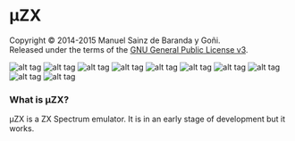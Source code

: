 # μZX
Copyright © 2014-2015 Manuel Sainz de Baranda y Goñi.  
Released under the terms of the [GNU General Public License v3](http://www.gnu.org/copyleft/gpl.html).

![alt tag](https://github.com/redcode/MicroZX/blob/master/screenshots/ZX%20Spectrum%20+%20128K.png)
![alt tag](https://github.com/redcode/MicroZX/blob/master/screenshots/ZX%20Spectrum%20+%20128K%20Spanish.png)
![alt tag](https://github.com/redcode/MicroZX/blob/master/screenshots/Z%20Moire%20Source.png)
![alt tag](https://github.com/redcode/MicroZX/blob/master/screenshots/Z%20Moire%20Run.png)
![alt tag](https://github.com/redcode/MicroZX/blob/master/screenshots/Batman%20Loading.png)
![alt tag](https://github.com/redcode/MicroZX/blob/master/screenshots/Batman%20In%20Game.png)
![alt tag](https://github.com/redcode/MicroZX/blob/master/screenshots/Avenger%20Loading.png)
![alt tag](https://github.com/redcode/MicroZX/blob/master/screenshots/Avenger%20In%20Game.png)
![alt tag](https://github.com/redcode/MicroZX/blob/master/screenshots/Hydrofool%20Loading.png)
![alt tag](https://github.com/redcode/MicroZX/blob/master/screenshots/Hydrofool%20In%20Game.png)
### What is μZX?
μZX is a ZX Spectrum emulator. It is in an early stage of development but it works.
